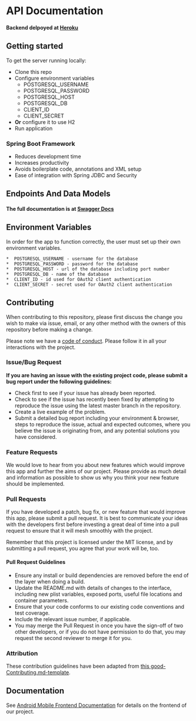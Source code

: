 # API Documentation

#### Backend delpoyed at [Heroku](labs-sauti.herokuapp.com) <br>

## Getting started

To get the server running locally:

- Clone this repo
- Configure environment variables
  - POSTGRESQL_USERNAME
  - POSTGRESQL_PASSWORD
  - POSTGRESQL_HOST
  - POSTGRESQL_DB
  - CLIENT_ID
  - CLIENT_SECRET
- **Or** configure it to use H2
- Run application

### Spring Boot Framework

- Reduces development time
- Increases productivity
- Avoids boilerplate code, annotations and XML setup
- Ease of integration with Spring JDBC and Security

## Endpoints And Data Models

#### The full documentation is at [Swagger Docs](labs-sauti.herokuapp.com/swagger-ui.html#/) <br>

## Environment Variables

In order for the app to function correctly, the user must set up their own environment variables.

    *  POSTGRESQL_USERNAME - username for the database
    *  POSTGRESQL_PASSWORD - password for the database
    *  POSTGRESQL_HOST - url of the database including port number
    *  POSTGRESQL_DB - name of the database
    *  CLIENT_ID - id used for OAuth2 client authentication
    *  CLIENT_SECRET - secret used for OAuth2 client authentication

## Contributing

When contributing to this repository, please first discuss the change you wish to make via issue, email, or any other method with the owners of this repository before making a change.

Please note we have a [code of conduct](./code_of_conduct.md). Please follow it in all your interactions with the project.

### Issue/Bug Request

 **If you are having an issue with the existing project code, please submit a bug report under the following guidelines:**
 - Check first to see if your issue has already been reported.
 - Check to see if the issue has recently been fixed by attempting to reproduce the issue using the latest master branch in the repository.
 - Create a live example of the problem.
 - Submit a detailed bug report including your environment & browser, steps to reproduce the issue, actual and expected outcomes,  where you believe the issue is originating from, and any potential solutions you have considered.

### Feature Requests

We would love to hear from you about new features which would improve this app and further the aims of our project. Please provide as much detail and information as possible to show us why you think your new feature should be implemented.

### Pull Requests

If you have developed a patch, bug fix, or new feature that would improve this app, please submit a pull request. It is best to communicate your ideas with the developers first before investing a great deal of time into a pull request to ensure that it will mesh smoothly with the project.

Remember that this project is licensed under the MIT license, and by submitting a pull request, you agree that your work will be, too.

#### Pull Request Guidelines

- Ensure any install or build dependencies are removed before the end of the layer when doing a build.
- Update the README.md with details of changes to the interface, including new plist variables, exposed ports, useful file locations and container parameters.
- Ensure that your code conforms to our existing code conventions and test coverage.
- Include the relevant issue number, if applicable.
- You may merge the Pull Request in once you have the sign-off of two other developers, or if you do not have permission to do that, you may request the second reviewer to merge it for you.

### Attribution

These contribution guidelines have been adapted from [this good-Contributing.md-template](https://gist.github.com/PurpleBooth/b24679402957c63ec426).

## Documentation

See [Android Mobile Frontend Documentation](https://github.com/labs14-sauti-android/sauti-android/blob/master/README.md) for details on the frontend of our project.